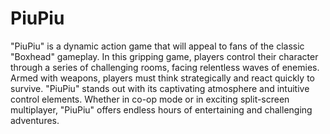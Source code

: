 # PiuPiu
"PiuPiu" is a dynamic action game that will appeal to fans of the classic "Boxhead" gameplay. In this gripping game, players control their character through a series of challenging rooms, facing relentless waves of enemies. Armed with weapons, players must think strategically and react quickly to survive. "PiuPiu" stands out with its captivating atmosphere and intuitive control elements. Whether in co-op mode or in exciting split-screen multiplayer, "PiuPiu" offers endless hours of entertaining and challenging adventures.
